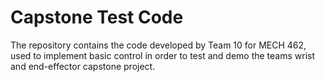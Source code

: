# Capstone Test Code
The repository contains the code developed by Team 10 for MECH 462, used to implement basic control in order to test and demo the teams wrist and end-effector capstone project.
